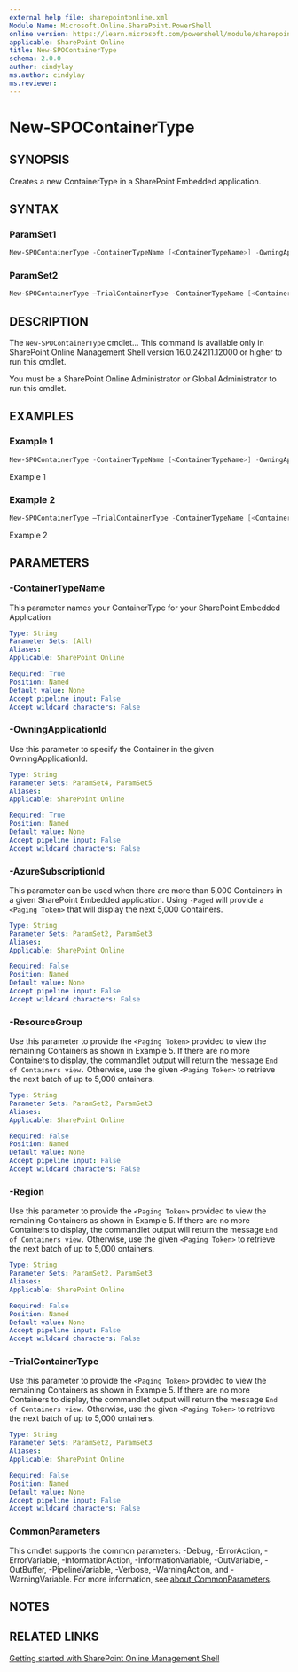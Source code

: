```yaml
---
external help file: sharepointonline.xml
Module Name: Microsoft.Online.SharePoint.PowerShell
online version: https://learn.microsoft.com/powershell/module/sharepoint-online/get-spocontainer
applicable: SharePoint Online
title: New-SPOContainerType
schema: 2.0.0
author: cindylay
ms.author: cindylay
ms.reviewer:
---
```


# New-SPOContainerType

## SYNOPSIS

Creates a new ContainerType in a SharePoint Embedded application. 

## SYNTAX

### ParamSet1

```powershell
New-SPOContainerType -ContainerTypeName [<ContainerTypeName>] -OwningApplicationId [<OwningApplicationId>] -AzureSubscriptionId [<AzureSubscriptionId>] -ResourceGroup [<ResourceGroup>] -Region [<Region>]​ [<CommonParameters>]
```

### ParamSet2
```powershell
New-SPOContainerType –TrialContainerType -ContainerTypeName [<ContainerTypeName>] -OwningApplicationId [<OwningApplicationId>]
```
 
## DESCRIPTION

The `New-SPOContainerType` cmdlet... <!-- TODO -->
This command is available only in SharePoint Online Management Shell version 16.0.24211.12000 or higher to run this cmdlet.

You must be a SharePoint Online Administrator or Global Administrator to run this cmdlet.


## EXAMPLES

### Example 1

```powershell
New-SPOContainerType -ContainerTypeName [<ContainerTypeName>] -OwningApplicationId [<OwningApplicationId>] -AzureSubscriptionId [<AzureSubscriptionId>] -ResourceGroup [<ResourceGroup>] -Region [<Region>]​ [<CommonParameters>]
```

Example 1  

### Example 2

```powershell
New-SPOContainerType –TrialContainerType -ContainerTypeName [<ContainerTypeName>] -OwningApplicationId [<OwningApplicationId>]
```

Example 2  

 
 

## PARAMETERS

### -ContainerTypeName <!-- TODO -->

This parameter names your ContainerType for your SharePoint Embedded Application
 
```yaml
Type: String
Parameter Sets: (All)
Aliases:
Applicable: SharePoint Online

Required: True
Position: Named
Default value: None
Accept pipeline input: False
Accept wildcard characters: False
```

### -OwningApplicationId <!-- TODO -->

Use this parameter to specify the Container in the given OwningApplicationId.
 
```yaml
Type: String
Parameter Sets: ParamSet4, ParamSet5
Aliases:
Applicable: SharePoint Online

Required: True
Position: Named
Default value: None
Accept pipeline input: False
Accept wildcard characters: False
```

### -AzureSubscriptionId <!-- TODO -->

This parameter can be used when there are more than 5,000 Containers in a given SharePoint Embedded application. Using `-Paged` will provide a `<Paging Token>` that will display the next 5,000 Containers.

```yaml
Type: String
Parameter Sets: ParamSet2, ParamSet3
Aliases:
Applicable: SharePoint Online

Required: False
Position: Named
Default value: None
Accept pipeline input: False
Accept wildcard characters: False
```


### -ResourceGroup <!-- TODO -->

Use this parameter to provide the `<Paging Token>` provided to view the remaining Containers as shown in Example 5. If there are no more Containers to display, the commandlet output will return the message `End of Containers view.` Otherwise, use the given `<Paging Token>` to retrieve the next batch of up to 5,000 ontainers.

```yaml
Type: String
Parameter Sets: ParamSet2, ParamSet3
Aliases:
Applicable: SharePoint Online

Required: False
Position: Named
Default value: None
Accept pipeline input: False
Accept wildcard characters: False
```

### -Region <!-- TODO -->

Use this parameter to provide the `<Paging Token>` provided to view the remaining Containers as shown in Example 5. If there are no more Containers to display, the commandlet output will return the message `End of Containers view.` Otherwise, use the given `<Paging Token>` to retrieve the next batch of up to 5,000 ontainers.

```yaml
Type: String
Parameter Sets: ParamSet2, ParamSet3
Aliases:
Applicable: SharePoint Online

Required: False
Position: Named
Default value: None
Accept pipeline input: False
Accept wildcard characters: False
```

###  –TrialContainerType <!-- TODO -->
Use this parameter to provide the `<Paging Token>` provided to view the remaining Containers as shown in Example 5. If there are no more Containers to display, the commandlet output will return the message `End of Containers view.` Otherwise, use the given `<Paging Token>` to retrieve the next batch of up to 5,000 ontainers.

```yaml
Type: String
Parameter Sets: ParamSet2, ParamSet3
Aliases:
Applicable: SharePoint Online

Required: False
Position: Named
Default value: None
Accept pipeline input: False
Accept wildcard characters: False
```


### CommonParameters 

This cmdlet supports the common parameters: -Debug, -ErrorAction, -ErrorVariable, -InformationAction, -InformationVariable, -OutVariable, -OutBuffer, -PipelineVariable, -Verbose, -WarningAction, and -WarningVariable. For more information, see [about_CommonParameters](https://go.microsoft.com/fwlink/?LinkID=113216).

## NOTES

## RELATED LINKS

[Getting started with SharePoint Online Management Shell](/powershell/sharepoint/sharepoint-online/connect-sharepoint-online?view=sharepoint-ps)

